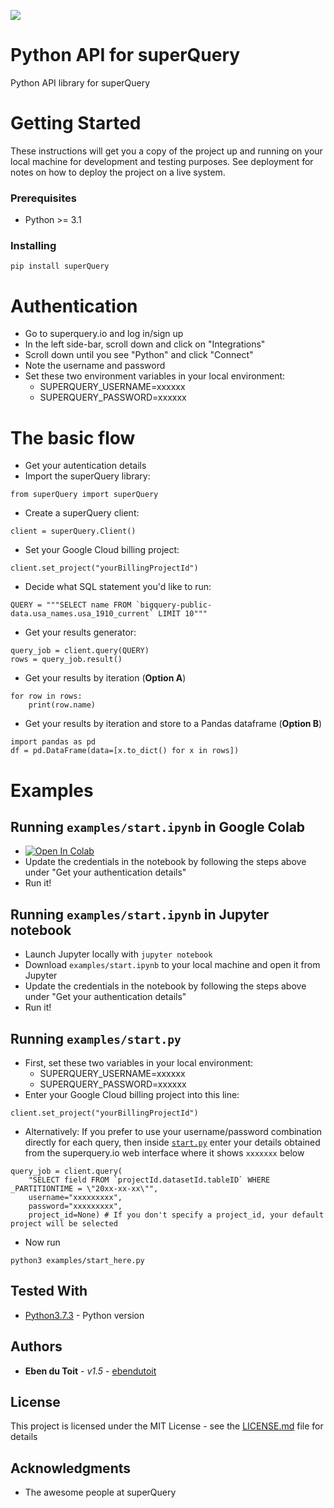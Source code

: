 ![](https://web.superquery.io/wp-content/uploads/2019/03/sq-logotype@1x.svg)

# Python API for superQuery

Python API library for superQuery

# Getting Started

These instructions will get you a copy of the project up and running on your local machine for development and testing purposes. See deployment for notes on how to deploy the project on a live system.

### Prerequisites

* Python >= 3.1

### Installing

```
pip install superQuery
```

# Authentication
* Go to superquery.io and log in/sign up
* In the left side-bar, scroll down and click on "Integrations"
* Scroll down until you see "Python" and click "Connect"
* Note the username and password
* Set these two environment variables in your local environment:
    - SUPERQUERY_USERNAME=xxxxxx
    - SUPERQUERY_PASSWORD=xxxxxx

# The basic flow
* Get your autentication details
* Import the superQuery library: 

``` 
from superQuery import superQuery
``` 

* Create a superQuery client: 
``` 
client = superQuery.Client()
```

* Set your Google Cloud billing project: 
```
client.set_project("yourBillingProjectId")
```

* Decide what SQL statement you'd like to run: 
``` 
QUERY = """SELECT name FROM `bigquery-public-data.usa_names.usa_1910_current` LIMIT 10"""
```

* Get your results generator: 
```
query_job = client.query(QUERY)
rows = query_job.result()
```

* Get your results by iteration (**Option A**)
```
for row in rows:
    print(row.name)
```

* Get your results by iteration and store to a Pandas dataframe (**Option B**)
```
import pandas as pd
df = pd.DataFrame(data=[x.to_dict() for x in rows])
```

# Examples
## Running `examples/start.ipynb` in Google Colab
* [![Open In Colab](https://colab.research.google.com/assets/colab-badge.svg)](https://colab.research.google.com/github/superquery/superPy/blob/master/examples/start.ipynb)
* Update the credentials in the notebook by following the steps above under "Get your authentication details"
* Run it!

## Running `examples/start.ipynb` in Jupyter notebook
* Launch Jupyter locally with `jupyter notebook`
* Download `examples/start.ipynb` to your local machine and open it from Jupyter
* Update the credentials in the notebook by following the steps above under "Get your authentication details"
* Run it!


## Running `examples/start.py`
* First, set these two variables in your local environment:
  - SUPERQUERY_USERNAME=xxxxxx
  - SUPERQUERY_PASSWORD=xxxxxx
* Enter your Google Cloud billing project into this line:

```
client.set_project("yourBillingProjectId")
```

* Alternatively: If you prefer to use your username/password combination directly for each query, then inside  [`start.py`](https://github.com/superquery/superPy/blob/master/examples/start.py) enter your details obtained from the superquery.io web interface where it shows `xxxxxxx` below

```
query_job = client.query(
    "SELECT field FROM `projectId.datasetId.tableID` WHERE _PARTITIONTIME = \"20xx-xx-xx\"", 
    username="xxxxxxxxx",
    password="xxxxxxxxx",
    project_id=None) # If you don't specify a project_id, your default project will be selected
```

* Now run
```
python3 examples/start_here.py
```

## Tested With

* [Python3.7.3](https://www.python.org/downloads/release/python-373/) - Python version

## Authors

* **Eben du Toit** - *v1.5* - [ebendutoit](https://github.com/ebendutoit)

## License

This project is licensed under the MIT License - see the [LICENSE.md](LICENSE.md) file for details

## Acknowledgments

* The awesome people at superQuery
